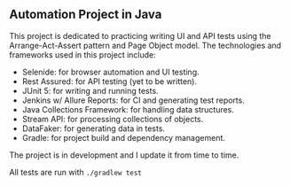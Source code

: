 ## Automation Project in Java

This project is dedicated to practicing writing UI and API tests using the Arrange-Act-Assert pattern and Page Object model.
The technologies and frameworks used in this project include:

- Selenide: for browser automation and UI testing.
- Rest Assured: for API testing (yet to be written).
- JUnit 5: for writing and running tests.
- Jenkins w/ Allure Reports: for CI and generating test reports.
- Java Collections Framework: for handling data structures.
- Stream API: for processing collections of objects.
- DataFaker: for generating data in tests.
- Gradle: for project build and dependency management.

The project is in development and I update it from time to time.

All tests are run with ```./gradlew test```

